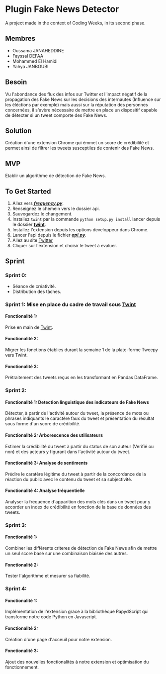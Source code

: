# Plugin Fake News Detector

A project made in the context of Coding Weeks, in its second phase.

## Membres

* Oussama JANAHEDDINE
* Fayssal DEFAA  
* Mohammed El Hamidi
* Yahya JANBOUBI

## Besoin
Vu l'abondance des flux des infos sur Twitter et l'impact négatif de la propagation des Fake News sur les decisions des internautes (Influence sur les éléctions par exemple) mais aussi sur la réputation des personnes concernées, il s'avère nécessaire de mettre en place un dispositif capable de détecter si un tweet comporte des Fake News.

## Solution 
Création d'une extension Chrome qui émmet un score de crédibilité et permet ainsi de filtrer les tweets susceptiles de contenir des Fake News.

## MVP 
Etablir un algorithme de détection de Fake News.

## To Get Started
1. Allez vers [***frequency.py***](/api/detector/frequency.py).
2. Renseignez le chemein vers le dossier api.   
3. Sauvegardez le changement.
4. Installez `twint` par la commande `python setup.py install` lancer depuis le dossier [**twint**](/api/twint).
5. Installez l'extension depuis les options developpeur dans Chrome.
6. Lancer l'api depuis le fichier [***api.py***](/api/api.py).
7. Allez au site [Twitter](http://twitter.com)
8. Cliquer sur l'extension et choisir le tweet à evaluer.


## Sprint

### Sprint 0: 
* Séance de créativité.
* Distribution des tâches.

### Sprint 1: Mise en place du cadre de travail sous [Twint](https://github.com/twintproject/twint)

#### Fonctionalité 1:
Prise en main de [Twint](https://github.com/twintproject/twint).

#### Fonctionalité 2:
Migrer les fonctions établies durant la semaine 1 de la plate-forme Tweepy vers Twint.

#### Fonctionalité 3:
Prétraitement des tweets reçus en les transformant en Pandas DataFrame.

### Sprint 2: 

#### Fonctionalité 1: Detection linguistique des indicateurs de Fake News
Détecter, à partir de l'activité autour du tweet, la présence de mots ou phrases indiquants le caractère faux du tweet et présentation du résultat sous forme d'un score de crédibilité.

#### Fonctionalité 2: Arborescence des utilisateurs
Estimer la crédibilité du tweet à partir du status de son auteur (Verifié ou non) et des acteurs y figurant dans l'activité autour du tweet.

#### Fonctionalité 3: Analyse de sentiments
Prédire le caratère légitime du tweet à partir de la concordance de la réaction du public avec le contenu du tweet et sa subjectivité.  

#### Fonctionalité 4: Analyse fréquentielle 
Analyser la frequence d'apparition des mots clés dans un tweet pour y accorder un index de crédibilité en fonction de la base de données des tweets.

### Sprint 3:

#### Fonctionalité 1:
Combiner les différents criteres de détection de Fake News afin de mettre un seul score basé sur une combinaison biaisée des autres.

#### Fonctionalité 2:
Tester l'algorithme et mesurer sa fiabilité.

### Sprint 4:

#### Fonctionalité 1:
Implémentation de l'extension grace à la  bibliothèque RapydScript qui transforme notre code Python en Javascript.

#### Fonctionalité 2:
Création d'une page d'acceuil pour notre extension.

#### Fonctionalité 3:
Ajout des nouvelles fonctionalités à notre extension et optimisation du fonctionnement.
